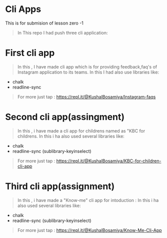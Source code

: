 # Cli Apps
This is for submision of lesson zero -1

>In This repo I had push three cli application:

# First cli app
> In this , I have made cli app which is for providing feedback,faq's of Instagram application to its teams.
> In this I had also use libraries like:
- chalk
- readline-sync
> For more just tap : https://repl.it/@KushalBosamiya/Instagram-faqs

# Second cli app(assingment)
> In this , i have made a cli app for childrens named as "KBC  for childrens.
> In this i ha also used several libraries like:
- chalk
- readline-sync (sublibrary-keyinselect)
> For more just tap : https://repl.it/@KushalBosamiya/KBC-for-children-cli-app

# Third cli app(assignment)
> In this , i have made a "Know-me" cli app for intoduction :
> In this i ha also used several libraries like:
- chalk
- readline-sync (sublibrary-keyinselect)
> For more just tap : https://repl.it/@KushalBosamiya/Know-Me-Cli-App


